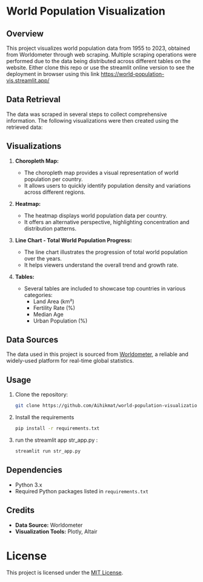 # World Population Visualization

## Overview

This project visualizes world population data from 1955 to 2023, obtained from Worldometer through web scraping. Multiple scraping operations were performed due to the data being distributed across different tables on the website. Either clone this repo or use the streamlit online version to see the deployment in browser using this link https://world-population-vis.streamlit.app/

## Data Retrieval

The data was scraped in several steps to collect comprehensive information. The following visualizations were then created using the retrieved data:

## Visualizations

1. **Choropleth Map:**
    - The choropleth map provides a visual representation of world population per country.
    - It allows users to quickly identify population density and variations across different regions.

2. **Heatmap:**
    - The heatmap displays world population data per country.
    - It offers an alternative perspective, highlighting concentration and distribution patterns.

3. **Line Chart - Total World Population Progress:**
    - The line chart illustrates the progression of total world population over the years.
    - It helps viewers understand the overall trend and growth rate.

4. **Tables:**
    - Several tables are included to showcase top countries in various categories:
        - Land Area (km²)
        - Fertility Rate (%)
        - Median Age
        - Urban Population (%)

## Data Sources

The data used in this project is sourced from [Worldometer](https://www.worldometers.info/), a reliable and widely-used platform for real-time global statistics.

## Usage

1. Clone the repository:
   ```bash
   git clone https://github.com/Aihikmat/world-population-visualization.git
2. Install the requirements
   ```bash
   pip install -r requirements.txt
3. run the streamlit app str_app.py :
   ```bash
   streamlit run str_app.py

## Dependencies

- Python 3.x
- Required Python packages listed in `requirements.txt`

## Credits

- **Data Source:** Worldometer
- **Visualization Tools:** Plotly, Altair

# License

This project is licensed under the [MIT License](LICENSE).

